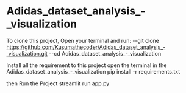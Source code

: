 # Adidas_dataset_analysis_-_visualization


To clone this project, Open your terminal and run:
--git clone https://github.com/Kusumathecoder/Adidas_dataset_analysis_-_visualization.git
--cd Adidas_dataset_analysis_-_visualization


Install all the requirement to this project open the terminal in the Adidas_dataset_analysis_-_visualization
pip install -r requirements.txt


then Run the Project
streamlit run app.py
